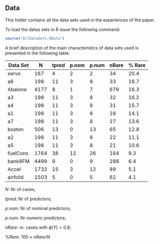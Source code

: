 ## Data

This folder contains all the data sets used in the experiences of the paper.

To load the datas sets in R issue the following command:

```r
source("AllDataSets.RData")
```

A brief description of the main characteristics of data sets used is presented in the following table.

| Data Set   | N    | tpred | p.nom | p.num | nRare | % Rare |
|------------|------|-------|-------|-------|-------|--------|
| servo      | 167  | 4     | 2     | 2     | 34    | 20.4  |
| a6         | 198  | 11    | 3     | 8     | 33    | 16.7  |
| Abalone    | 4177 | 8     | 1     | 7     | 679   | 16.3  |
| a3         | 198  | 11    | 3     | 8     | 32    | 16.2  |
| a4         | 198  | 11    | 3     | 8     | 31    | 15.7  |
| a1         | 198  | 11    | 3     | 8     | 28    | 14.1  |
| a7         | 198  | 11    | 3     | 8     | 27    | 13.6  |
| boston     | 506  | 13    | 0     | 13    | 65    | 12.8  |
| a2         | 198  | 11    | 3     | 8     | 22    | 11.1  |
| a5         | 198  | 11    | 3     | 8     | 21    | 10.6  |
| fuelCons   | 1764 | 38    | 12    | 26    | 164   | 9.3  |
| bank8FM    | 4499 | 9     | 0     | 9     | 288   | 6.4  |
| Accel      | 1732 | 15    | 3     | 12    | 89    | 5.1  |
| airfoild   | 1503 | 5     | 0     | 5     | 62    | 4.1  |

$N$: Nr of cases; 

$tpred$: Nr of predictors;

$p.nom$: Nr of nominal predictors; 

$p.num$: Nr numeric predictors;

$nRare$: nr. cases with $\phi (Y) > 0.8$;

\%$Rare$: $100 \times nRare/N$
